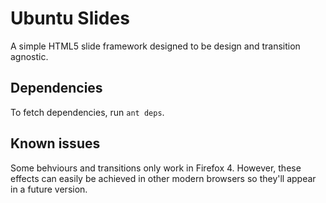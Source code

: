 Ubuntu Slides
=============

A simple HTML5 slide framework designed to be design and transition agnostic.

Dependencies
------------

To fetch dependencies, run `ant deps`.

Known issues
------------

Some behviours and transitions only work in Firefox 4.
However, these effects can easily be achieved in
other modern browsers so they'll appear in a future version.